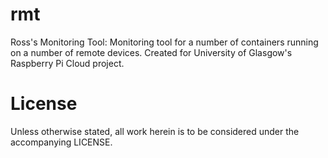 rmt
===

Ross's Monitoring Tool: Monitoring tool for a number of containers running on a number of remote devices. Created for University of Glasgow's Raspberry Pi Cloud project.

License
=========

Unless otherwise stated, all work herein is to be considered under the accompanying LICENSE.